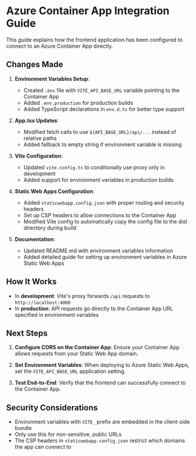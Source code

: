 # Azure Container App Integration Guide

This guide explains how the frontend application has been configured to connect to an Azure Container App directly.

## Changes Made

1. **Environment Variables Setup**:
   - Created `.env` file with `VITE_API_BASE_URL` variable pointing to the Container App
   - Added `.env.production` for production builds
   - Added TypeScript declarations in `env.d.ts` for better type support

2. **App.tsx Updates**:
   - Modified fetch calls to use `${API_BASE_URL}/api/...` instead of relative paths
   - Added fallback to empty string if environment variable is missing

3. **Vite Configuration**:
   - Updated `vite.config.ts` to conditionally use proxy only in development
   - Added support for environment variables in production builds

4. **Static Web Apps Configuration**:
   - Added `staticwebapp.config.json` with proper routing and security headers
   - Set up CSP headers to allow connections to the Container App
   - Modified Vite config to automatically copy the config file to the dist directory during build

5. **Documentation**:
   - Updated README.md with environment variables information
   - Added detailed guide for setting up environment variables in Azure Static Web Apps

## How It Works

- In **development**: Vite's proxy forwards `/api` requests to `http://localhost:4000`
- In **production**: API requests go directly to the Container App URL specified in environment variables

## Next Steps

1. **Configure CORS on the Container App**: 
   Ensure your Container App allows requests from your Static Web App domain.

2. **Set Environment Variables**: 
   When deploying to Azure Static Web Apps, set the `VITE_API_BASE_URL` application setting.

3. **Test End-to-End**: 
   Verify that the frontend can successfully connect to the Container App.

## Security Considerations

- Environment variables with `VITE_` prefix are embedded in the client-side bundle
- Only use this for non-sensitive, public URLs
- The CSP headers in `staticwebapp.config.json` restrict which domains the app can connect to
